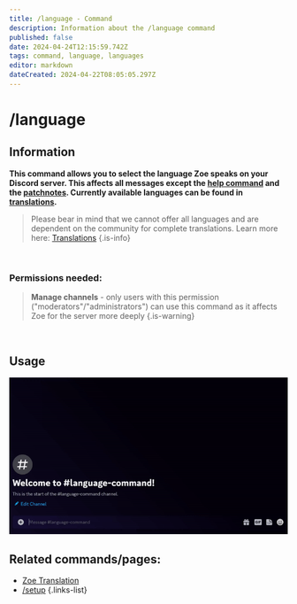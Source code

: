 ```yaml
---
title: /language - Command
description: Information about the /language command
published: false
date: 2024-04-24T12:15:59.742Z
tags: command, language, languages
editor: markdown
dateCreated: 2024-04-22T08:05:05.297Z
---
```


# /language
## Information
**This command allows you to select the language Zoe speaks on your Discord server. This affects all messages except the [help command](/en/commands/important/help) and the [patchnotes](/en/commands/other/patchNotes). Currently available languages can be found in [translations](/en/translation).**
>Please bear in mind that we cannot offer all languages and are dependent on the community for complete translations. Learn more here: [Translations](/en/translation)
>{.is-info}

<br>

### Permissions needed:
>**Manage channels** - only users with this permission ("moderators"/"administrators") can use this command as it affects Zoe for the server more deeply {.is-warning}

<br>

## Usage
![](/new_language.gif)
<br>

## Related commands/pages:
-   [Zoe Translation](/en/translation/)
-   [/setup](/en/commands/important/setup/)
{.links-list}
